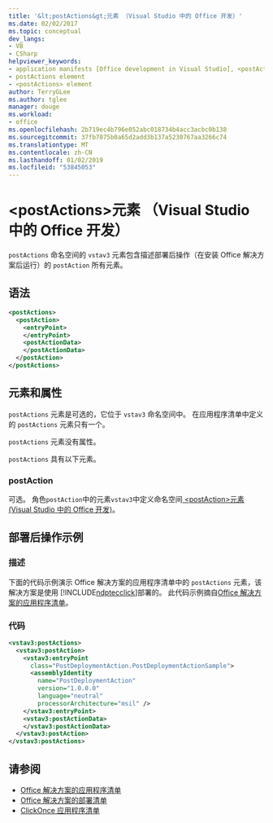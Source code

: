 ```yaml
---
title: '&lt;postActions&gt;元素 （Visual Studio 中的 Office 开发）'
ms.date: 02/02/2017
ms.topic: conceptual
dev_langs:
- VB
- CSharp
helpviewer_keywords:
- application manifests [Office development in Visual Studio], <postActions> element
- postActions element
- <postActions> element
author: TerryGLee
ms.author: tglee
manager: douge
ms.workload:
- office
ms.openlocfilehash: 2b719ec4b796e052abc018734b4acc3acbc0b138
ms.sourcegitcommit: 37fb7075b0a65d2add3b137a5230767aa3266c74
ms.translationtype: MT
ms.contentlocale: zh-CN
ms.lasthandoff: 01/02/2019
ms.locfileid: "53845053"
---
```

# <a name="ltpostactionsgt-element-office-development-in-visual-studio"></a>&lt;postActions&gt;元素 （Visual Studio 中的 Office 开发）
  `postActions` 命名空间的 `vstav3` 元素包含描述部署后操作（在安装 Office 解决方案后运行）的 `postAction` 所有元素。

## <a name="syntax"></a>语法

```xml
<postActions>
  <postAction>
    <entryPoint>
    </entryPoint>
    <postActionData>
    </postActionData>
  </postAction>
</postActions>
```

## <a name="elements-and-attributes"></a>元素和属性
 `postActions` 元素是可选的，它位于 `vstav3` 命名空间中。 在应用程序清单中定义的 `postActions` 元素只有一个。

 `postActions` 元素没有属性。

 `postActions` 具有以下元素。

### <a name="postaction"></a>postAction
 可选。 角色`postAction`中的元素`vstav3`中定义命名空间[ &#60;postAction&#62;元素&#40;Visual Studio 中的 Office 开发&#41;](../vsto/postaction-element-office-development-in-visual-studio.md)。

## <a name="post-deployment-action-example"></a>部署后操作示例

### <a name="description"></a>描述
 下面的代码示例演示 Office 解决方案的应用程序清单中的 `postActions` 元素，该解决方案是使用 [!INCLUDE[ndptecclick](../vsto/includes/ndptecclick-md.md)]部署的。 此代码示例摘自[Office 解决方案的应用程序清单](../vsto/application-manifests-for-office-solutions.md)。

### <a name="code"></a>代码

```xml
<vstav3:postActions>
  <vstav3:postAction>
    <vstav3:entryPoint
      class="PostDeploymentAction.PostDeploymentActionSample">
      <assemblyIdentity
        name="PostDeploymentAction"
        version="1.0.0.0"
        language="neutral"
        processorArchitecture="msil" />
    </vstav3:entryPoint>
    <vstav3:postActionData>
    </vstav3:postActionData>
  </vstav3:postAction>
</vstav3:postActions>
```

## <a name="see-also"></a>请参阅

- [Office 解决方案的应用程序清单](../vsto/application-manifests-for-office-solutions.md)
- [Office 解决方案的部署清单](../vsto/deployment-manifests-for-office-solutions.md)
- [ClickOnce 应用程序清单](../deployment/clickonce-application-manifest.md)
